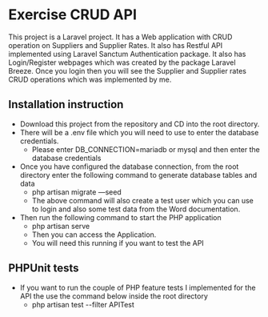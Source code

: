 # Exercise CRUD API

This project is a Laravel project. It has a Web application with CRUD operation on Suppliers and Supplier Rates.
It also has Restful API implemented using Laravel Sanctum Authentication package. It also has Login/Register webpages which was created by the package Laravel Breeze. Once you login then you will see the Supplier and Supplier rates CRUD operations which was implemented by me.

## Installation instruction

- Download this project from the repository and CD into the root directory.
- There will be a .env file which you will need to use to enter the database credentials. 
    - Please enter DB_CONNECTION=mariadb or mysql and then enter the database credentials
- Once you have configured the database connection, from the root directory enter the following command to generate database tables and data
    - php artisan migrate —seed
    - The above command will also create a test user which you can use to login and also some test data from the Word documentation.
- Then run the following command to start the PHP application
    - php artisan serve
    - Then you can access the Application.
    - You will need this running if you want to test the API

## PHPUnit tests
- If you want to run the couple of PHP feature tests I implemented for the API the use the command below inside the root directory
    - php artisan test --filter APITest
